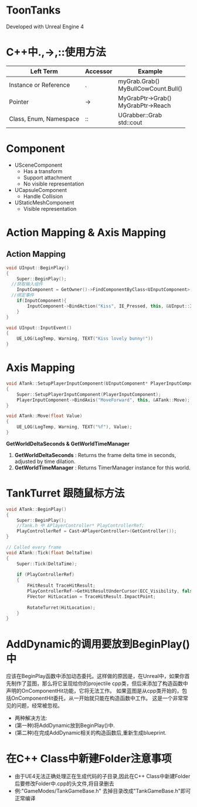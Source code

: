 # ToonTanks
Developed with Unreal Engine 4

# C++中.,->,::使用方法

|Left Term|Accessor|Example|
|-|-|-|
|Instance or Reference|.|myGrab.Grab() <br> MyBullCowCount.Bull()|
|Pointer|->|MyGrabPtr->Grab() <br> MyGrabPtr->Reach|
|Class, Enum, Namespace|::|UGrabber::Grab <br> std::cout|

# Component
- USceneComponent
  - Has a transform
  - Support attachment
  - No visible representation
- UCapsuleComponent
  - Handle Collision
- UStaticMeshComponent
  - Visible representation
  
# Action Mapping & Axis Mapping

## Action Mapping
```C++
void UInput::BeginPlay()
{
	Super::BeginPlay();
  //获取输入组件
	InputComponent = GetOwner()->FindComponentByClass<UInputComponent>();
  //绑定事件
	if(InputComponent){
		InputComponent->BindAction("Kiss", IE_Pressed, this, &UInput::InputEvent);
	}
}

void UInput::InputEvent()
{
	UE_LOG(LogTemp, Warning, TEXT("Kiss lovely bunny!"))
}
```
# Axis Mapping
```C++
void ATank::SetupPlayerInputComponent(UInputComponent* PlayerInputComponent)
{
	Super::SetupPlayerInputComponent(PlayerInputComponent);
    PlayerInputComponent->BindAxis("MoveForward", this, &ATank::Move);
}

void ATank::Move(float Value)
{
    UE_LOG(LogTemp, Warning, TEXT("%f"), Value);
}
```

**GetWorldDeltaSeconds & GetWorldTimeManager**

1. **GetWorldDeltaSeconds** : Returns the frame delta time in seconds, adjusted by time dilation.
2. **GetWorldTimeManager** : Returns TimerManager instance for this world.

# TankTurret 跟随鼠标方法
```C++
void ATank::BeginPlay()
{
	Super::BeginPlay();
    //Tank.h 中 APlayerController* PlayControllerRef;
    PlayControllerRef = Cast<APlayerController>(GetController());
}

// Called every frame
void ATank::Tick(float DeltaTime)
{
	Super::Tick(DeltaTime);
    
    if (PlayControllerRef)
    {   
        FHitResult TraceHitResult;
        PlayControllerRef->GetHitResultUnderCursor(ECC_Visibility, false, TraceHitResult);
        FVector HitLocation = TraceHitResult.ImpactPoint;
        
        RotateTurret(HitLocation);
    }
}
```
 
 # AddDynamic的调用要放到BeginPlay()中
应该在BeginPlay函数中添加动态委托。这样做的原因是，在Unreal中，如果你首先制作了蓝图，那么将它呈现给你的projectile cpp类，但后来添加了构造函数中声明的OnComponentHit功能，它将无法工作。 如果蓝图是从cpp类开始的，包括OnComponentHit委托，从一开始就只能在构造函数中工作。 这是一个非常常见的问题，经常被忽视。
- 两种解决方法:
- (第一种)将AddDynamic放到BeginPlay()中.
- (第二种)在完成AddDynamic相关的构造函数后,重新生成blueprint.

# 在C++ Class中新建Folder注意事项
- 由于UE4无法正确处理正在生成代码的子目录,因此在C++ Class中新建Folder后要修改Folder中.cpp的头文件,将目录删去
- 例:"GameModes/TankGameBase.h" 去掉目录改成"TankGameBase.h"即可正常编译